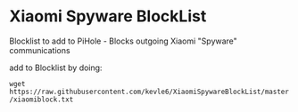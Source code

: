 # Xiaomi Spyware BlockList
Blocklist to add to PiHole - Blocks outgoing Xiaomi "Spyware" communications 

add to Blocklist by doing: 

`wget https://raw.githubusercontent.com/kevle6/XiaomiSpywareBlockList/master/xiaomiblock.txt`
